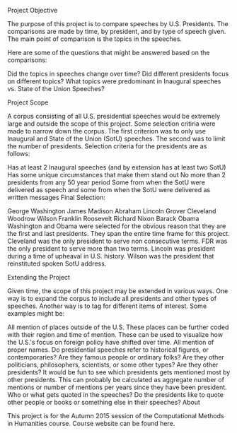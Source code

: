 Project Objective

The purpose of this project is to compare speeches by U.S. Presidents. The comparisons are made by time, by president, and by type of speech given. The main point of comparison is the topics in the speeches.

Here are some of the questions that might be answered based on the comparisons:

Did the topics in speeches change over time?
Did different presidents focus on different topics?
What topics were predominant in Inaugural speeches vs. State of the Union Speeches?

Project Scope

A corpus consisting of all U.S. presidential speeches would be extremely large and outside the scope of this project. Some selection critiria were made to narrow down the corpus. The first criterion was to only use Inaugural and State of the Union (SotU) speeches. The second was to limit the number of presidents. Selection criteria for the presidents are as follows:

Has at least 2 Inaugural speeches (and by extension has at least two SotU)
Has some unique circumstances that make them stand out
No more than 2 presidents from any 50 year period
Some from when the SotU were delivered as speech and some from when the SotU were delivered as written messages
Final Selection:

George Washington
James Madison
Abraham Lincoln
Grover Cleveland
Woodrow Wilson
Franklin Roosevelt
Richard Nixon
Barack Obama
Washington and Obama were selected for the obvious reason that they are the first and last presidents. They span the entire time frame for this project. Cleveland was the only president to serve non consecutive terms. FDR was the only president to serve more than two terms. Lincoln was president during a time of upheaval in U.S. history. Wilson was the president that reinstituted spoken SotU address.

Extending the Project

Given time, the scope of this project may be extended in various ways. One way is to expand the corpus to include all presidents and other types of speeches. Another way is to tag for different items of interest. Some examples might be:

All mention of places outside of the U.S. These places can be further coded with their region and time of mention. These can be used to visualize how the U.S.'s focus on foreign policy have shifted over time.
All mention of proper names. Do presidential speeches refer to historical figures, or contemporaries? Are they famous people or ordinary folks? Are they other politicians, philosophers, scientists, or some other types? Are they other presidents? It would be fun to see which presidents gets mentioned most by other presidents. This can probably be calculated as aggregate number of mentions or number of mentions per years since they have been president.
Who or what gets quoted in the speeches? Do the presidents like to quote other people or books or something else in their speeches?
About

This project is for the Autumn 2015 session of the Computational Methods in Humanities course. Course website can be found here.